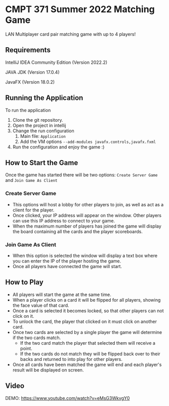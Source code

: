# CMPT 371 Summer 2022 Matching Game

LAN Multiplayer card pair matching game with up to 4 players!

## Requirements

IntelliJ IDEA Community Edition (Version 2022.2)

JAVA JDK (Version 17.0.4)

JavaFX (Version 18.0.2)


## Running the Application
To run the application 

1. Clone the git repository.
2. Open the project in intellij
3. Change the run configuration 
   1. Main file: `Application`
   2. Add the VM options `--add-modules javafx.controls,javafx.fxml`
4. Run the configuration and enjoy the game :)

## How to Start the Game
Once the game has started there will be two options: `Create Server Game` and `Join Game As Client`

### Create Server Game
- This options will host a lobby for other players to join, as well as act as a client for the player.
- Once clicked, your IP address will appear on the window. Other players can use this IP address to connect to your game.
- When the maximum number of players has joined the game will display the board containing all the cards and the player scoreboards.

### Join Game As Client
- When this option is selected the window will display a text box where you can enter the IP of the player hosting the game.
- Once all players have connected the game will start.

## How to Play
- All players will start the game at the same time.
- When a player clicks on a card it will be flipped for all players, showing the face value of that card.
- Once a card is selected it becomes locked, so that other players can not click on it.
- To unlock the card, the player that clicked on it must click on another card.
- Once two cards are selected by a single player the game will determine if the two cards match.
  - If the two card match the player that selected them will receive a point.
  - If the two cards do not match they will be flipped back over to their backs and returned to into play for other players.
- Once all cards have been matched the game will end and each player's result will be displayed on screen.

## Video
DEMO: https://www.youtube.com/watch?v=eMsG3WkvgY0
